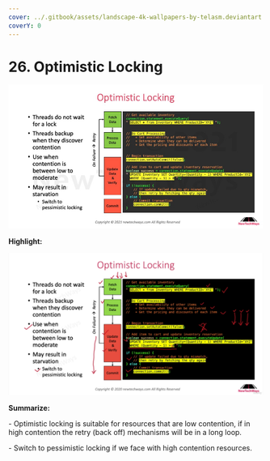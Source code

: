 ```yaml
---
cover: ../.gitbook/assets/landscape-4k-wallpapers-by-telasm.deviantart.com (15).jpg
coverY: 0
---
```


# 26. Optimistic Locking

![](<../.gitbook/assets/image (56).png>)

**Highlight:**

![](<../.gitbook/assets/image (65).png>)

**Summarize:**

\- Optimistic locking is suitable for resources that are low contention, if in high contention the retry (back off) mechanisms will be in a long loop.&#x20;

\- Switch to pessimistic locking if we face with high contention resources.
